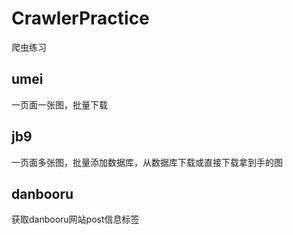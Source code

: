 # CrawlerPractice
爬虫练习

## umei
一页面一张图，批量下载

## jb9
一页面多张图，批量添加数据库，从数据库下载或直接下载拿到手的图

## danbooru
获取danbooru网站post信息标签
